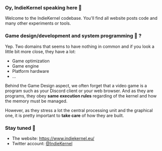 ### Oy, IndieKernel speaking here 👋

Welcome to the IndieKernel codebase. You'll find all website posts code and many other experiments or tools.

### Game design/development and system programming 🤔 ?

Yep. Two domains that seems to have nothing in common and if you look a little bit more close, they have a lot:

- Game optimization
- Game engine
- Platform hardware
- ...

Behind the Game Design aspect, we often forget that a video game is a program such as your Discord client or your web browser. And as they are programs, they obey **same execution rules** regarding of the kernel and how the memory must be managed.

However, as they stress a lot the central processing unit and the graphical one, it is pretty important to **take care** of how they are built.

### Stay tuned 📣

- The website: https://www.indiekernel.eu/
- Twitter account: [@IndieKernel](https://twitter.indiekernel.eu/)
